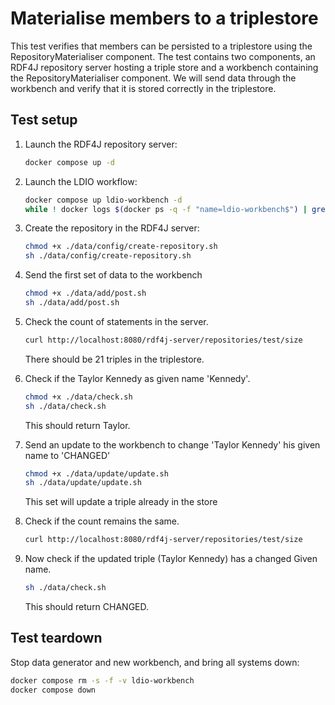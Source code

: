 # Materialise members to a triplestore
This test verifies that members can be persisted to a triplestore using the RepositoryMaterialiser component.
The test contains two components, an RDF4J repository server hosting a triple store and a workbench containing
the RepositoryMaterialiser component. We will send data through the workbench and verify that it is stored
correctly in the triplestore.

## Test setup
1. Launch the RDF4J repository server:
    ```bash
    docker compose up -d
    ```

2. Launch the LDIO workflow:
    ```bash
    docker compose up ldio-workbench -d
    while ! docker logs $(docker ps -q -f "name=ldio-workbench$") | grep 'Started Application in' ; do sleep 1; done
    ```
   
3. Create the repository in the RDF4J server:
   ```bash
   chmod +x ./data/config/create-repository.sh
   sh ./data/config/create-repository.sh
   ```

4. Send the first set of data to the workbench
   ```bash
   chmod +x ./data/add/post.sh
   sh ./data/add/post.sh
   ```
   
5. Check the count of statements in the server.
   ```bash
   curl http://localhost:8080/rdf4j-server/repositories/test/size
   ```
   There should be 21 triples in the triplestore.

6. Check if the Taylor Kennedy as given name 'Kennedy'.
   ```bash
   chmod +x ./data/check.sh
   sh ./data/check.sh
   ```
   This should return Taylor.

7. Send an update to the workbench to change 'Taylor Kennedy' his given name to 'CHANGED'
   ```bash
   chmod +x ./data/update/update.sh
   sh ./data/update/update.sh
   ```
   This set will update a triple already in the store

8. Check if the count remains the same.
   ```bash
   curl http://localhost:8080/rdf4j-server/repositories/test/size
   ```

9. Now check if the updated triple (Taylor Kennedy) has a changed Given name.
   ```bash
   sh ./data/check.sh
   ```
   This should return CHANGED.

## Test teardown
Stop data generator and new workbench, and bring all systems down:
```bash
docker compose rm -s -f -v ldio-workbench
docker compose down
```